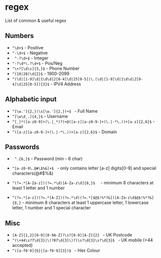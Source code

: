 # regex
List of common &amp; useful regex

## Numbers

- ``` ^\d+$ ``` - Positive
- ``` ^-\d+$ ``` - Negative
- ```  ^-?\d+$ ``` - Integer
- ``` ^-?\d*\.?\d+$ ``` - Pos/Neg
- ``` ^\+?[\d\s]{3,}$ ``` - Phone Number
- ``` ^(19|20)\d{2}$ ``` - 1900-2099
- ```^(\d|[1-9]\d|1\d\d|2[0-4]\d|25[0-5])\.(\d|[1-9]\d|1\d\d|2[0-4]\d|25[0-5]){3}$``` - IPV4 Address


## Alphabetic input

- ```^[\w.']{2,}(\s[\w.']{2,})+$ ``` - Full Name
- ``` ^[\w\d_.]{4,}$ ``` - Username
- ```^[_]*([a-z0-9]+(\.|_*)?)+@([a-z][a-z0-9-]+(\.|-*\.))+[a-z]{2,6}$``` - Email
- ```^([a-z][a-z0-9-]+(\.|-*\.))+[a-z]{2,6}$``` - Domain

## Passwords

- ```  ^.{6,}$ ``` - Password (min - 6 char)
- ```^[a-z0-9\.@#\$%&]+$ ``` - only contains letter [a-z] digits[0-9] and special characters(@#$%&)
- ```^(?=.*[A-Za-z])(?=.*\d)[A-Za-z\d]{8,}$  ``` - minimum 8 characters at least 1 letter and 1 number

- ```^(?=.*[a-z])(?=.*[A-Z])(?=.*\d)(?=.*[$@$!%*?&])[A-Za-z\d$@$!%*?&]{8,}``` - minimum 8 characters at least 1 uppercase letter, 1 lowercase letter, 1 number and 1 special character


## Misc

- ```[A-Z]{1,2}[0-9][0-9A-Z]?\s?[0-9][A-Z]{2} ``` - UK Postcode
- ```^(\+44\s?7\d{3}|\(?07\d{3}\)?)\s?\d{3}\s?\d{3}$ ``` - UK mobile (+44 accepted)
- ```^([a-f0-9]{6}|[a-f0-9]{3})$ ``` - Hex Colour



